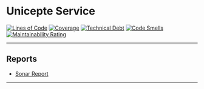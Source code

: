 # Unicepte Service

[![Lines of Code](https://sonarcloud.io/api/project_badges/measure?project=semihshn_unicepte-service&metric=ncloc)](https://sonarcloud.io/dashboard?id=semihshn_unicepte-service)
[![Coverage](https://sonarcloud.io/api/project_badges/measure?project=semihshn_unicepte-service&metric=coverage)](https://sonarcloud.io/dashboard?id=semihshn_unicepte-service)
[![Technical Debt](https://sonarcloud.io/api/project_badges/measure?project=semihshn_unicepte-service&metric=sqale_index)](https://sonarcloud.io/dashboard?id=semihshn_unicepte-service)
[![Code Smells](https://sonarcloud.io/api/project_badges/measure?project=semihshn_unicepte-service&metric=code_smells)](https://sonarcloud.io/dashboard?id=semihshn_unicepte-service)
[![Maintainability Rating](https://sonarcloud.io/api/project_badges/measure?project=semihshn_unicepte-service&metric=sqale_rating)](https://sonarcloud.io/dashboard?id=semihshn_unicepte-service)

---

## Reports
* [Sonar Report](https://sonarcloud.io/dashboard?id=semihshn_unicepte-service)

---